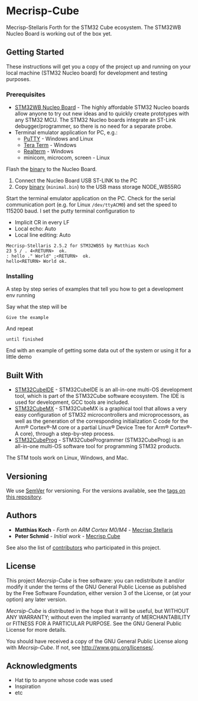 # Mecrisp-Cube

Mecrisp-Stellaris Forth for the STM32 Cube ecosystem. 
The STM32WB Nucleo Board is working out of the box yet. 

## Getting Started

These instructions will get you a copy of the project up and running on your local 
machine (STM32 Nucleo board) for development and testing purposes. 

### Prerequisites

* [STM32WB Nucleo Board](https://www.st.com/en/evaluation-tools/p-nucleo-wb55.html) - 
  The highly affordable STM32 Nucleo boards allow anyone to try out 
  new ideas and to quickly create prototypes with any STM32 MCU. 
  The STM32 Nucleo boards integrate an ST-Link debugger/programmer, 
  so there is no need for a separate probe.
* Terminal emulator application for PC, e.g.: 
  * [PuTTY](http://www.putty.org/) - Windows and Linux
  * [Tera Term](http://en.sourceforge.jp/projects/ttssh2/) - Windows
  * [Realterm](http://realterm.sourceforge.net/) - Windows
  * minicom, microcom, screen - Linux
 
Flash the [binary](Release/minimal.bin) to the Nucleo Board.

1. Connect the Nucleo Board USB ST-LINK to the PC
2. Copy [binary](Release/minimal.bin) (`minimal.bin`) to the USB mass 
   storage NODE_WB55RG

Start the terminal emulator application on the PC. 
Check for the serial communication port (e.g. for Linux `/dev/ttyACM0`) 
and set the speed to 115200 baud. 
I set the putty terminal configuration to 

  * Implicit CR in every LF 
  * Local echo: Auto
  * Local line editing: Auto
  
```forth
Mecrisp-Stellaris 2.5.2 for STM32WB55 by Matthias Koch
23 5 / . 4<RETURN>  ok.
: hello ." World" ;<RETURN>  ok.
hello<RETURN> World ok.
```

### Installing

A step by step series of examples that tell you how to get a development env running

Say what the step will be

```
Give the example
```

And repeat

```
until finished
```

End with an example of getting some data out of the system or using it for a little demo


## Built With

* [STM32CubeIDE](https://www.st.com/en/development-tools/stm32cubeide.html) - 
  STM32CubeIDE is an all-in-one multi-OS development tool, 
  which is part of the STM32Cube software ecosystem. The IDE is used for 
  development, GCC tools are included.
* [STM32CubeMX](https://www.st.com/en/development-tools/stm32cubemx.html) - 
  STM32CubeMX is a graphical tool that allows a very easy configuration of 
  STM32 microcontrollers and microprocessors, as well as the generation of 
  the corresponding initialization C code for the Arm® Cortex®-M core or a 
  partial Linux® Device Tree for Arm® Cortex®-A core), through a step-by-step process. 
* [STM32CubeProg](https://www.st.com/en/development-tools/stm32cubeprog.html) - 
  STM32CubeProgrammer (STM32CubeProg) is an all-in-one multi-OS software 
  tool for programming STM32 products. 

The STM tools work on Linux, Windows, and Mac.


## Versioning

We use [SemVer](http://semver.org/) for versioning. For the versions available, see the [tags on this repository](https://github.com/your/project/tags). 

## Authors

* **Matthias Koch** - *Forth on ARM Cortex M0/M4* - [Mecrisp Stellaris](http://mecrisp.sourceforge.net/)
* **Peter Schmid** - *Initial work* - [Mecrisp Cube](http://spyr.ch/twiki/bin/view/Cosmac/ForthSTM32WB)

See also the list of [contributors](https://github.com/your/project/contributors) who participated in this project.

## License

This project *Mecrsip-Cube* is free software: you can redistribute it
and/or modify it under the terms of the GNU General Public License as
published by the Free Software Foundation, either version 3 of the
License, or (at your option) any later version.

*Mecrsip-Cube* is distributed in the hope that it will be useful,
but WITHOUT ANY WARRANTY; without even the implied warranty of
MERCHANTABILITY or FITNESS FOR A PARTICULAR PURPOSE.  See the
GNU General Public License for more details.

You should have received a copy of the GNU General Public License along
with *Mecrsip-Cube*. If not, see http://www.gnu.org/licenses/.

## Acknowledgments

* Hat tip to anyone whose code was used
* Inspiration
* etc

